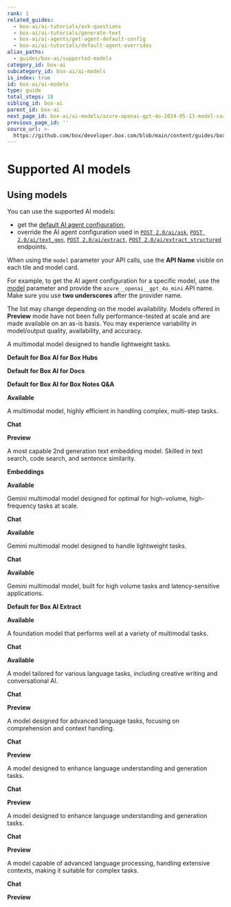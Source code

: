 ```yaml
---
rank: 1
related_guides:
  - box-ai/ai-tutorials/ask-questions
  - box-ai/ai-tutorials/generate-text
  - box-ai/ai-agents/get-agent-default-config
  - box-ai/ai-tutorials/default-agent-overrides
alias_paths:
  - guides/box-ai/supported-models
category_id: box-ai
subcategory_id: box-ai/ai-models
is_index: true
id: box-ai/ai-models
type: guide
total_steps: 18
sibling_id: box-ai
parent_id: box-ai
next_page_id: box-ai/ai-models/azure-openai-gpt-4o-2024-05-13-model-card
previous_page_id: ''
source_url: >-
  https://github.com/box/developer.box.com/blob/main/content/guides/box-ai/ai-models/index.md
---
```

# Supported AI models

## Using models

You can use the supported AI models:

- get the [default AI agent configuration][agent],
- override the AI agent configuration used in [`POST 2.0/ai/ask`][ask], [`POST 2.0/ai/text_gen`][text-gen], [`POST 2.0/ai/extract`][extract], [`POST 2.0/ai/extract_structured`][extract-structured] endpoints.

When using the `model` parameter your API calls, use the **API Name** visible on each tile and model card.

For example, to get the AI agent configuration for a specific model, use the [model][ai-model] parameter and provide the `azure__openai__gpt_4o_mini` API name. Make sure you use **two underscores** after the provider name.

<Message type='notice'>

The list may change depending on the model availability.
Models offered in **Preview** mode have not been fully performance-tested at scale and are made available on an as-is basis. You may experience variability in model/output quality, availability, and accuracy.

</Message>

<TileGrid rows="2">

<Tile type="gpt" title="azure__openai__gpt_4o_mini" href="/guides/box-ai/ai-models/azure-openai-gpt-4o-mini-model-card">

A multimodal model designed to handle lightweight tasks.
<div>

<strong style="background-color: #e8e8e8">

Default for Box AI for Box Hubs

</strong>

<strong style="background-color: #e8e8e8">

Default for Box AI for Docs

</strong>

<strong style="background-color: #e8e8e8">

Default for Box AI for Box Notes Q&A

</strong>

<strong style="background-color: #e1ffe7">

Available

</strong>

</div>

</Tile>

<Tile type="gpt" title="azure__openai__gpt_4o_2024_05_13" href="/guides/box-ai/ai-models/azure-openai-gpt-4o-2024-05-13-model-card">

A multimodal model, highly efficient in handling complex, multi-step tasks.
<div>

<strong style="background-color: #e8e8e8">

Chat

</strong>

<strong style="background-color: #fffbf3">

Preview

</strong>

</div>

</Tile>

<Tile type="gpt" title="azure__openai__text_embedding_ada_002" href="/guides/box-ai/ai-models/azure-text-embedding-ada-002-model-card">

A most capable 2nd generation text embedding model. Skilled in
text search, code search, and sentence similarity.
<div>

<strong style="background-color: #e8e8e8">

Embeddings

</strong>

<strong style="background-color: #e1ffe7">

Available

</strong>

</div>

</Tile>

<Tile type="gemini" title="google__gemini_2_0_flash_001" href="/guides/box-ai/ai-models/google-gemini-2-0-flash-001-model-card">

Gemini multimodal model designed for optimal for high-volume, high-frequency tasks at scale.
<div>

<strong style="background-color: #e8e8e8">

Chat

</strong>

<strong style="background-color: #e1ffe7">

Available

</strong>

</div>

</Tile>

<Tile type="gemini" title="google__gemini_2_0_flash_lite_preview" href="/guides/box-ai/ai-models/google-gemini-2-0-flash-lite-preview-02-05">

Gemini multimodal model designed to handle lightweight tasks.
<div>

<strong style="background-color: #e8e8e8">

Chat

</strong>

<strong style="background-color: #e1ffe7">

Available

</strong>

</div>

</Tile>

<Tile type="gemini" title="google__gemini_1_5_flash_001" href="/guides/box-ai/ai-models/google-gemini-1-5-flash-001-model-card">

Gemini multimodal model, built for high volume tasks and latency-sensitive applications.
<div>

<strong style="background-color: #e8e8e8">

Default for Box AI Extract

</strong>

<strong style="background-color: #e1ffe7">

Available

</strong>

</div>

</Tile>

<Tile type="gemini" title="google__gemini_1_5_pro_001" href="/guides/box-ai/ai-models/google-gemini-1-5-pro-001-model-card">

A foundation model that performs well at a variety of multimodal tasks.
<div>

<strong style="background-color: #e8e8e8">

Chat

</strong>

<strong style="background-color: #e1ffe7">

Available

</strong>

</div>

</Tile>

<Tile type="model" title="aws__claude_3_haiku" href="/guides/box-ai/ai-models/aws-claude-3-haiku-model-card">

A model tailored for various language tasks, including creative writing and conversational AI.
<div>

<strong style="background-color: #e8e8e8">

Chat

</strong>

<strong style="background-color: #fffbf3">

Preview

</strong>

</div>

</Tile>

<Tile type="model" title="aws__claude_3_sonnet" href="/guides/box-ai/ai-models/aws-claude-3-sonnet-model-card">

A model designed for advanced language tasks, focusing on comprehension and context handling.
<div>

<strong style="background-color: #e8e8e8">

Chat

</strong>

<strong style="background-color: #fffbf3">

Preview

</strong>

</div>

</Tile>

<Tile type="model" title="aws__claude_3_5_sonnet" href="/guides/box-ai/ai-models/aws-claude-3-5-sonnet-model-card">

A model designed to enhance language understanding and generation tasks.
<div>

<strong style="background-color: #e8e8e8">

Chat

</strong>

<strong style="background-color: #fffbf3">

Preview

</strong>

</div>

</Tile>

<Tile type="model" title="aws__claude_3_7_sonnet" href="/guides/box-ai/ai-models/aws-claude-3-7-sonnet-model-card">

A model designed to enhance language understanding and generation tasks.
<div>

<strong style="background-color: #e8e8e8">

Chat

</strong>

<strong style="background-color: #fffbf3">

Preview

</strong>

</div>

</Tile>

<Tile type="model" title="aws__titan_text_lite" href="/guides/box-ai/ai-models/aws-titan-text-lite-model-card">

A model capable of advanced language processing, handling extensive contexts, making it suitable for complex tasks.
<div>

<strong style="background-color: #e8e8e8">

Chat

</strong>

<strong style="background-color: #fffbf3">

Preview

</strong>

</div>

</Tile>

</TileGrid>

[ask]: e://post_ai_ask
[text-gen]: e://post_ai_text_gen
[extract]: e://post_ai_extract
[extract-structured]: e://post_ai_extract_structured
[agent]: e://get_ai_agent_default
[azure-ai-mini-4o-model]: https://learn.microsoft.com/en-us/azure/ai-services/openai/concepts/models?tabs=python-secure#gpt-4o-and-gpt-4-turbo
[vertex-ai-model]: https://cloud.google.com/vertex-ai/generative-ai/docs/learn/models#models
[vertex-ai-gemini-models]: https://cloud.google.com/vertex-ai/generative-ai/docs/learn/models#gemini-models
[vertex-text-models]: https://cloud.google.com/vertex-ai/generative-ai/docs/model-reference/text
[azure-ai-embeddings]: https://learn.microsoft.com/en-us/azure/ai-services/openai/concepts/models#embeddings
[ai-model]: e://get-ai-agent-default#param-model
[aws-claude]: https://aws.amazon.com/bedrock/claude/
[aws-titan]: https://aws.amazon.com/bedrock/titan/